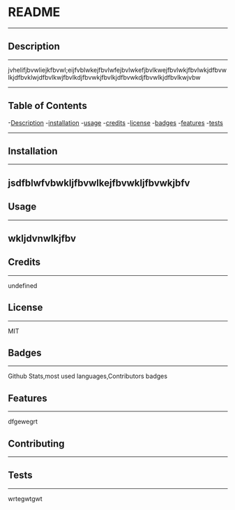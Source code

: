 # README
  ---
  ## Description
  ---
jvhelifjbvwliejkfbvwl;eijfvblwkejfbvlwfejbvlwkefjbvlkwejfbvlwkjfbvlwkjdfbvwlkjdfbvklwjdfbvlkwjfbvlkdjfbvwkjfbvlkjdfbvwkdjfbvwlkjdfbvlkwjvbw

  ---
  ## Table of Contents
   -[Description](#Description)
   -[installation](#Installation)
   -[usage](#Usage)
   -[credits](#Credits)
   -[license](#License)
   -[badges](#Badges)
   -[features](#Features)
   -[tests](#Tests)
  
   ---
  ## Installation
  ---
  jsdfblwfvbwkljfbvwlkejfbvwkljfbvwkjbfv
  ---
  ## Usage
  ---
  wkljdvnwlkjfbv
  ---
  ## Credits
  ---
  undefined

  ## License
  ---
  MIT
  ## Badges
  ---
  Github Stats,most used languages,Contributors badges
  ## Features
  ---
  dfgewegrt
  ## Contributing
  ---
  ## Tests
  ---
  wrtegwtgwt
